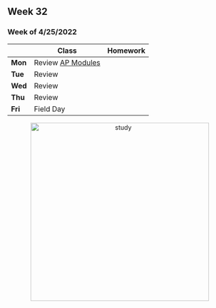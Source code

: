 ## Week 32

### Week of 4/25/2022<br>

|         | Class | Homework |
| ------- | ----- | -------- |
| **Mon** |Review [AP Modules](https://candib80.github.io/apcsp/curriculum/#ap-modules) | |
| **Tue** |Review | |
| **Wed** |Review | |
| **Thu** |Review | |
| **Fri** |Field Day | |

<div style="text-align:center">
<img src=https://images.collegexpress.com/article/make-studying-more-fun.jpg" alt="study" width="400px">
</div>


<meta http-equiv="refresh" content="300"/>
